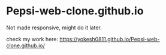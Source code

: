 # Pepsi-web-clone.github.io
Not made responsive, might do it later.

check my work here: https://yokesh0811.github.io/Pepsi-web-clone.github.io/
